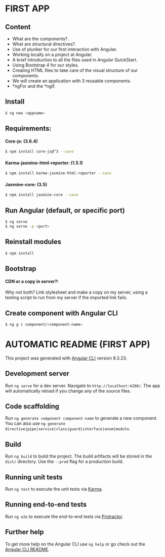 # FIRST APP
## Content

- What are the components?.
- What are structural directives?.
- Use of plunker for our first interaction with Angular.
- Working locally on a project at Angular.
- A brief introduction to all the files used in Angular QuickStart.
- Using Bootstrap 4 for our styles.
- Creating HTML files to take care of the visual structure of our components.
- We will create an application with 3 reusable components.
- *ngFor and the *ngIf.

## Install

```sh
$ ng new <appname>
```

## Requirements:
#### Core-js: (3.6.4)

```sh
$ npm install core-js@^3 --save
```

#### Karma-jasmine-html-reporter: (1.5.1)

```sh
$ npm install karma-jasmine-html-reporter --save
```

#### Jasmine-core: (3.5)

```sh
$ npm install jasmine-core --save
```

## Run Angular (default, or specific port)

```sh
$ ng serve
$ ng serve -p <port>
```

## Reinstall modules

```sh
$ npm install
```

## Bootstrap
#### CDN or a copy in server?:

Why not both?
Link stylesheet and make a copy on my server, using a testing script to run from my server if the imported link fails.

## Create component with Angular CLI

```sh
$ ng g c component/<component-name>
```



# AUTOMATIC README (FIRST APP)

This project was generated with [Angular CLI](https://github.com/angular/angular-cli) version 8.3.23.

## Development server

Run `ng serve` for a dev server. Navigate to `http://localhost:4200/`. The app will automatically reload if you change any of the source files.

## Code scaffolding

Run `ng generate component component-name` to generate a new component. You can also use `ng generate directive|pipe|service|class|guard|interface|enum|module`.

## Build

Run `ng build` to build the project. The build artifacts will be stored in the `dist/` directory. Use the `--prod` flag for a production build.

## Running unit tests

Run `ng test` to execute the unit tests via [Karma](https://karma-runner.github.io).

## Running end-to-end tests

Run `ng e2e` to execute the end-to-end tests via [Protractor](http://www.protractortest.org/).

## Further help

To get more help on the Angular CLI use `ng help` or go check out the [Angular CLI README](https://github.com/angular/angular-cli/blob/master/README.md).
